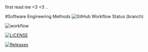 first read me <3
<3 ..

#Software Engineering Methods
![GitHub Workflow Status (branch)](https://img.shields.io/github/workflow/status/maricix-18/sem/A%20workflow%20for%20my%20Hello%20World%20App/develop)

![workflow](https://img.shields.io/github/workflow/status/maricix-18/sem/A%20workflow%20for%20my%20Hello%20World%20App)

[![LICENSE](https://img.shields.io/github/license/<maricix-18>/sem.svg?style=flat-square)](https://github.com/<maricix-18>/sem/blob/master/LICENSE)

[![Releases](https://img.shields.io/github/release/<maricix-18>/sem/all.svg?style=flat-square)](https://github.com/<maricix-18>/sem/releases)